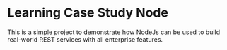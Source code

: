 # Learning Case Study Node

This is a simple project to demonstrate how NodeJs can be used to build real-world REST services with all enterprise features.
